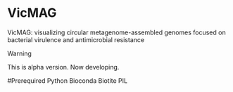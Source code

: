 # VicMAG

VicMAG: visualizing circular metagenome-assembled genomes focused on bacterial virulence and antimicrobial resistance

>[!WARNING]
>This is alpha version. Now developing.

#Prerequired
Python
 Bioconda
 Biotite
 PIL

